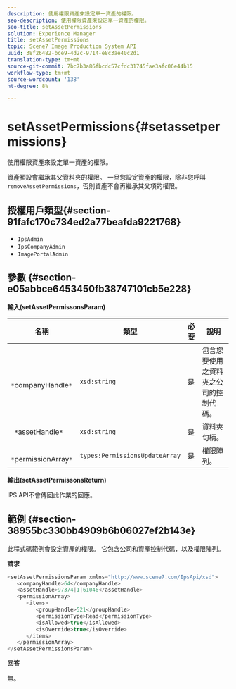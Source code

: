 ```yaml
---
description: 使用權限資產來設定單一資產的權限。
seo-description: 使用權限資產來設定單一資產的權限。
seo-title: setAssetPermissions
solution: Experience Manager
title: setAssetPermissions
topic: Scene7 Image Production System API
uuid: 38f26482-bce9-4d2c-9714-e8c3ae40c2d1
translation-type: tm+mt
source-git-commit: 7bc7b3a86fbcdc57cfdc31745fae3afc06e44b15
workflow-type: tm+mt
source-wordcount: '138'
ht-degree: 8%

---
```



# setAssetPermissions{#setassetpermissions}

使用權限資產來設定單一資產的權限。

資產預設會繼承其父資料夾的權限。 一旦您設定資產的權限，除非您呼叫`removeAssetPermissions`，否則資產不會再繼承其父項的權限。

## 授權用戶類型{#section-91fafc170c734ed2a77beafda9221768}

* `IpsAdmin`
* `IpsCompanyAdmin`
* `ImagePortalAdmin`

## 參數 {#section-e05abbce6453450fb38747101cb5e228}

**輸入(setAssetPermissonsParam)**

| 名稱 | 類型 | 必要 | 說明 |
|---|---|---|---|
| ` *`companyHandle`*` | `xsd:string` | 是 | 包含您要使用之資料夾之公司的控制代碼。 |
| ` *`assetHandle`*` | `xsd:string` | 是 | 資料夾句柄。 |
| ` *`permissionArray`*` | `types:PermissionsUpdateArray` | 是 | 權限陣列。 |

**輸出(setAssetPermissonsReturn)**

IPS API不會傳回此作業的回應。

## 範例 {#section-38955bc330bb4909b6b06027ef2b143e}

此程式碼範例會設定資產的權限。 它包含公司和資產控制代碼，以及權限陣列。

**請求**

```java
<setAssetPermissionsParam xmlns="http://www.scene7.com/IpsApi/xsd">
   <companyHandle>64</companyHandle>
   <assetHandle>97374|1|61046</assetHandle>
   <permissionArray>
      <items>
         <groupHandle>521</groupHandle>
         <permissionType>Read</permissionType>
         <isAllowed>true</isAllowed>
         <isOverride>true</isOverride>
      </items>
   </permissionArray>
</setAssetPermissionsParam>
```

**回答**

無。
